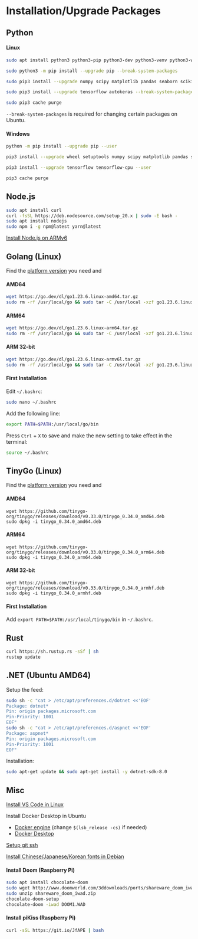 # Installation/Upgrade Packages

## Python

#### Linux

```bash
sudo apt install python3 python3-pip python3-dev python3-venv python3-wheel python3-setuptools

sudo python3 -m pip install --upgrade pip --break-system-packages

sudo pip3 install --upgrade numpy scipy matplotlib pandas seaborn scikit-learn opencv-python flaml flaml[automl] --break-system-packages

sudo pip3 install --upgrade tensorflow autokeras --break-system-packages

sudo pip3 cache purge
```

`--break-system-packages` is required for changing certain packages on Ubuntu.

#### Windows

```bash
python -m pip install --upgrade pip --user

pip3 install --upgrade wheel setuptools numpy scipy matplotlib pandas seaborn scikit-learn flaml flaml[automl] opencv-python --user

pip3 install --upgrade tensorflow tensorflow-cpu --user

pip3 cache purge
```

## Node.js

```bash
sudo apt install curl
curl -fsSL https://deb.nodesource.com/setup_20.x | sudo -E bash -
sudo apt install nodejs
sudo npm i -g npm@latest yarn@latest
```

[Install Node.js on ARMv6](https://blog.rodrigograca.com/how-to-install-latest-nodejs-on-raspberry-pi-0-w/)

## Golang (Linux)

Find the [platform version](https://go.dev/dl/) you need and

#### AMD64

```bash
wget https://go.dev/dl/go1.23.6.linux-amd64.tar.gz
sudo rm -rf /usr/local/go && sudo tar -C /usr/local -xzf go1.23.6.linux-amd64.tar.gz
```

#### ARM64

```bash
wget https://go.dev/dl/go1.23.6.linux-arm64.tar.gz
sudo rm -rf /usr/local/go && sudo tar -C /usr/local -xzf go1.23.6.linux-arm64.tar.gz
```

#### ARM 32-bit

```bash
wget https://go.dev/dl/go1.23.6.linux-armv6l.tar.gz
sudo rm -rf /usr/local/go && sudo tar -C /usr/local -xzf go1.23.6.linux-armv6l.tar.gz
```

#### First Installation

Edit ```~/.bashrc```:

```bash
sudo nano ~/.bashrc
```

Add the following line:

```bash
export PATH=$PATH:/usr/local/go/bin
```

Press `Ctrl` + `X` to save and make the new setting to take effect in the terminal:

```bash
source ~/.bashrc
```

## TinyGo (Linux)

Find the [platform version](https://github.com/tinygo-org/tinygo/releases) you need and

#### AMD64

```
wget https://github.com/tinygo-org/tinygo/releases/download/v0.33.0/tinygo_0.34.0_amd64.deb
sudo dpkg -i tinygo_0.34.0_amd64.deb
```

#### ARM64

```
wget https://github.com/tinygo-org/tinygo/releases/download/v0.33.0/tinygo_0.34.0_arm64.deb
sudo dpkg -i tinygo_0.34.0_arm64.deb
```

#### ARM 32-bit

```
wget https://github.com/tinygo-org/tinygo/releases/download/v0.33.0/tinygo_0.34.0_armhf.deb
sudo dpkg -i tinygo_0.34.0_armhf.deb
```

#### First Installation

Add  ```export PATH=$PATH:/usr/local/tinygo/bin``` in ```~/.bashrc```.

## Rust

```bash
curl https://sh.rustup.rs -sSf | sh
rustup update
```

## .NET (Ubuntu AMD64)

Setup the feed:

```bash
sudo sh -c "cat > /etc/apt/preferences.d/dotnet <<'EOF'
Package: dotnet*
Pin: origin packages.microsoft.com
Pin-Priority: 1001
EOF"
sudo sh -c "cat > /etc/apt/preferences.d/aspnet <<'EOF'
Package: aspnet*
Pin: origin packages.microsoft.com
Pin-Priority: 1001
EOF"
```

Installation:

```bash
sudo apt-get update && sudo apt-get install -y dotnet-sdk-8.0
```

## Misc

[Install VS Code in Linux](https://code.visualstudio.com/docs/setup/linux)

Install Docker Desktop in Ubuntu
* [Docker engine](https://docs.docker.com/engine/install/ubuntu/) (change `$(lsb_release -cs)` if needed)
* [Docker Desktop](https://docs.docker.com/desktop/install/ubuntu/)

[Setup git ssh](https://kbroman.org/github_tutorial/pages/first_time.html)

[Install Chinese/Japanese/Korean fonts in Debian](https://help.accusoft.com/PrizmDoc/v12.2/HTML/Installing_Asian_Fonts_on_Ubuntu_and_Debian.html)

#### Install Doom (Raspberry Pi)

```bash
sudo apt install chocolate-doom
sudo wget http://www.doomworld.com/3ddownloads/ports/shareware_doom_iwad.zip
sudo unzip shareware_doom_iwad.zip
chocolate-doom-setup
chocolate-doom -iwad DOOM1.WAD
```

#### Install piKiss (Raspberry Pi)

```bash
curl -sSL https://git.io/JfAPE | bash
```
